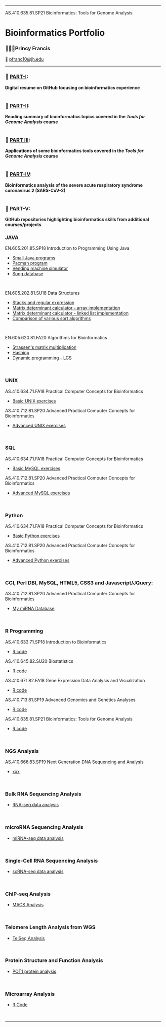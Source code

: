 ----------------------------------------------------------------------------------------------------------------------------------------------------------
AS.410.635.81.SP21  Bioinformatics: Tools for Genome Analysis
# Bioinformatics Portfolio
### 🧑🏾‍🎓Princy Francis
📧 pfranc10@jh.edu

----------------------------------------------------------------------------------------------------------------------------------------------------------


### 🧬   [PART-I](https://francisp24.github.io/digital-cv/):	
**Digital resume on GitHub focusing on bioinformatics experience** <br><br>

### 🧬   [PART-II](https://francisp24.github.io/jhu-genome-analysis-webpage/):	
**Reading summary of bioinformatics topics covered in the _Tools for Genome Analysis_ course** <br><br>

### 🧬   [PART III](https://github.com/francisp24/jhu-genome-analysis-webpage/blob/main/📝PART-III_Portfolio_PrincyFrancis.pdf):	
**Applications of some bioinformatics tools covered in the _Tools for Genome Analysis_ course** <br><br>

### 🧬   [PART-IV](https://github.com/francisp24/covid19-project/blob/main/📝PART-IV_Portfolio_PrincyFrancis.pdf):	
**Bioinformatics analysis of the severe acute respiratory syndrome coronavirus 2 (SARS-CoV-2)** <br><br>

### 🧬   PART-V:	
**GitHub repositories highlighting bioinformatics skills from additional courses/projects**

### JAVA
 EN.605.201.85.SP18 Introduction to Programming Using Java
- [Small Java programs](https://github.com/francisp24/jhu-java)
- [Pacman program](https://github.com/francisp24/jhu-java-mini-project-1)
- [Vending machine simulator](https://github.com/francisp24/jhu-java-mini-project-2)
- [Song database](https://github.com/francisp24/jhu-java-mini-project-3)
<br>
 
EN.605.202.81.SU18 Data Structures
- [Stacks and regular expression](https://github.com/francisp24/jhu-data-structures-lab1)
- [Matrix determinant calculator - array implementation](https://github.com/francisp24/jhu-data-structures-lab2)
- [Matrix determinant calculator - linked list implementation](https://github.com/francisp24/jhu-data-structures-lab3)
- [Comparison of various sort algorithms](https://github.com/francisp24/jhu-data-structures-lab4)
<br>

EN.605.620.81.FA20 Algorithms for Bioinformatics
- [Strassen's matrix multiplication](https://github.com/francisp24/jhu-algos-for-bioinfo-lab1)
- [Hashing](https://github.com/francisp24/jhu-algos-for-bioinfo-lab2)
- [Dynamic programming - LCS](https://github.com/francisp24/jhu-algos-for-bioinfo-lab3)
 <br>

### UNIX
AS.410.634.71.FA18 Practical Computer Concepts for Bioinformatics
- [Basic UNIX exercises](https://github.com/francisp24/jhu-practical-computer-concepts-bioinfo-basic)  <br>

AS.410.712.81.SP20 Advanced Practical Computer Concepts for Bioinformatics
- [Advanced UNIX exercises](https://github.com/francisp24/jhu-practical-computer-concepts-bioinfo-advanced)
 <br>

### SQL
AS.410.634.71.FA18 Practical Computer Concepts for Bioinformatics
- [Basic MySQL exercises](https://github.com/francisp24/jhu-practical-computer-concepts-bioinfo-basic) <br>

AS.410.712.81.SP20 Advanced Practical Computer Concepts for Bioinformatics
- [Advanced MySQL exercises](https://github.com/francisp24/jhu-practical-computer-concepts-bioinfo-advanced)
 <br>


### Python
AS.410.634.71.FA18 Practical Computer Concepts for Bioinformatics
- [Basic Python exercises](https://github.com/francisp24/jhu-practical-computer-concepts-bioinfo-basic)

AS.410.712.81.SP20 Advanced Practical Computer Concepts for Bioinformatics
- [Advanced Python exercises](https://github.com/francisp24/jhu-practical-computer-concepts-bioinfo-advanced)
 <br>

### CGI, Perl DBI, MySQL, HTML5, CSS3 and Javascript/JQuery:
AS.410.712.81.SP20 Advanced Practical Computer Concepts for Bioinformatics
- [My miRNA Database](https://github.com/francisp24/jhu-practical-computer-concepts-bioinfo-advanced)
 <br>

### R Programming
AS.410.633.71.SP18 Introduction to Bioinformatics
- [R code](https://github.com/francisp24/jhu-intro-to-bioinfo)

AS.410.645.82.SU20 Biostatistics
- [R code](https://github.com/francisp24/jhu-biostats)

 AS.410.671.82.FA18 Gene Expression Data Analysis and Visualization
- [R code](https://github.com/francisp24/jhu-gene-expression-analysis-visualization)

AS.410.713.81.SP19 Advanced Genomics and Genetics Analyses
- [R code](https://github.com/francisp24/jhu-advanced-genomics-and-genetics-analyses)

AS.410.635.81.SP21 Bioinformatics: Tools for Genome Analysis
- [R code](https://github.com/francisp24/jhu-genome-analysis) 
 <br>
 
### NGS Analysis
AS.410.666.83.SP19 Next Generation DNA Sequencing and Analysis
- [xxx](https://github.com/francisp24/jhu-ngs-analysis)
 <br>

### Bulk RNA Sequencing Analysis
- [RNA-seq data analysis](https://github.com/francisp24/bulk-RNA-seq)
 <br>

### microRNA Sequencing Analysis
- [miRNA-seq data analysis](https://github.com/francisp24/microRNA-seq)
 <br>

### Single-Cell RNA Sequencing Analysis
- [scRNA-seq data analysis](https://github.com/francisp24/single-cell-RNA-seq)
 <br>

### ChIP-seq Analysis
- [MACS Analysis](https://github.com/francisp24/jhu-advanced-genomics-and-genetics-analyses/tree/main/R-Code)
 <br>

### Telomere Length Analysis from WGS
- [TelSeq Analysis](https://github.com/francisp24/telseq-telomere-length-analysis)
 <br>

### Protein Structure and Function Analysis 
- [POT1 protein analysis](https://github.com/francisp24/POT1-protein-structure-function-analysis)
 <br>

### Microarray Analysis
- [R Code](https://github.com/francisp24/jhu-gene-expression-analysis-visualization/tree/main/R-code)
 <br>

----------------------------------------------------------------------------------------------------------------------------------------------------------
